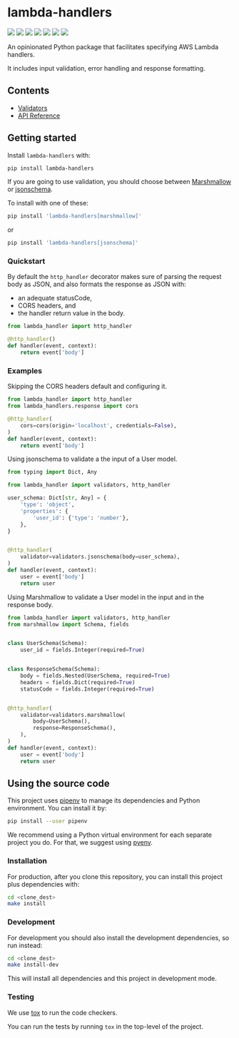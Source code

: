 # lambda-handlers

[![](https://img.shields.io/pypi/v/lambda-handlers.svg)](https://pypi.org/project/lambda-handlers/)
[![](https://travis-ci.org/enter-at/lambda-handlers.svg?branch=master)](https://travis-ci.org/enter-at/lambda-handlers)
[![](https://api.codeclimate.com/v1/badges/a39e55b85bfcc31204b9/maintainability)](https://codeclimate.com/github/enter-at/lambda-handlers/maintainability)
[![](https://api.codeclimate.com/v1/badges/a39e55b85bfcc31204b9/test_coverage)](https://codeclimate.com/github/enter-at/lambda-handlers/test_coverage)
[![](https://readthedocs.org/projects/lambda-handlers/badge/?version=latest)](https://lambda-handlers.readthedocs.io/en/latest/)
[![](https://img.shields.io/badge/%20%20%F0%9F%93%A6%F0%9F%9A%80-semantic--release-e10079.svg)](https://github.com/semantic-release/semantic-release)
[![](https://badges.renovateapi.com/github/enter-at/lambda-handlers)](https://renovatebot.com/)

An opinionated Python package that facilitates specifying AWS Lambda handlers.

It includes input validation, error handling and response formatting.

## Contents

* [Validators](validators.md)
* [API Reference](source/modules)

## Getting started

Install `lambda-handlers` with:

```bash
pip install lambda-handlers
```

If you are going to use validation, you should choose between
[Marshmallow](https://pypi.org/project/marshmallow/) or
[jsonschema](https://pypi.org/project/jsonschema/).

To install with one of these:

```bash
pip install 'lambda-handlers[marshmallow]'
```

or

```bash
pip install 'lambda-handlers[jsonschema]'
```

### Quickstart

By default the `http_handler` decorator makes sure of parsing the request body
as JSON, and also formats the response as JSON with:

   - an adequate statusCode,
   - CORS headers, and
   - the handler return value in the body.

```python
from lambda_handler import http_handler

@http_handler()
def handler(event, context):
    return event['body']
```

### Examples

Skipping the CORS headers default and configuring it.

```python
from lambda_handler import http_handler
from lambda_handlers.response import cors

@http_handler(
    cors=cors(origin='localhost', credentials=False),
)
def handler(event, context):
    return event['body']
```

Using jsonschema to validate a the input of a User model.

```python
from typing import Dict, Any

from lambda_handler import validators, http_handler

user_schema: Dict[str, Any] = {
    'type': 'object',
    'properties': {
        'user_id': {'type': 'number'},
    },
}


@http_handler(
    validator=validators.jsonschema(body=user_schema),
)
def handler(event, context):
    user = event['body']
    return user
```

Using Marshmallow to validate a User model in the input and in
the response body.

```python
from lambda_handler import validators, http_handler
from marshmallow import Schema, fields


class UserSchema(Schema):
    user_id = fields.Integer(required=True)


class ResponseSchema(Schema):
    body = fields.Nested(UserSchema, required=True)
    headers = fields.Dict(required=True)
    statusCode = fields.Integer(required=True)


@http_handler(
    validator=validators.marshmallow(
        body=UserSchema(),
        response=ResponseSchema(),
    ),
)
def handler(event, context):
    user = event['body']
    return user
```

## Using the source code

This project uses [pipenv](https://pipenv.readthedocs.io) to manage its dependencies
and Python environment. You can install it by:

```bash
pip install --user pipenv
```

We recommend using a Python virtual environment for each separate project you do.
For that, we suggest using [pyenv](https://github.com/pyenv/pyenv-installer).

### Installation

For production, after you clone this repository,
you can install this project plus dependencies with:

```bash
cd <clone_dest>
make install
```

### Development

For development you should also install the development dependencies,
so run instead:

```bash
cd <clone_dest>
make install-dev
```

This will install all dependencies and this project in development mode.

### Testing

We use [tox](https://tox.readthedocs.io/en/latest/) to run the code checkers.

You can run the tests by running `tox` in the top-level of the project.
